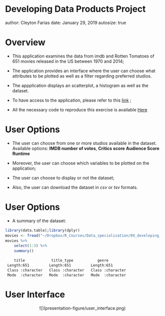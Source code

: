 Developing Data Products Project
========================================================
author: Cleyton Farias
date: January 29, 2019
autosize: true

Overview
========================================================

- This application examines the data from imdb and Rotten Tomatoes of 651 movies
released in the US between 1970 and 2014; 

- The application provides an interface where the user can choose what attributes to
be plotted as well as a filter regarding preferred studios. 

- The appplication displays an scatterplot, a histogram as  well as the dataset. 

- To have access to the application, please refer to this  <a href="https://cleytonfarias.shinyapps.io/my_app/" target="_top"/>link</a> ;

- All the necessary code to reproduce this exercise is 
available <a href="https://github.com/cleytonfar/developing_data_products_course" target="_top"/>Here</a>


User Options
========================================================

- The user can choose from one or more studios available in the dataset. 
Available options:
**IMDB number of votes**,
**Critics score**
**Audience Score**
**Runtime**

- Moreover, the user can choose which variables to be plotted on the application;

- The user can choose to display or not the dataset;

- Also, the user can download the dataset in *csv* or *tsv* formats.



User Options
========================================================

- A summary of the dataset:


```r
library(data.table);library(dplyr)
movies <- fread("~/Dropbox/R_Courses/Data_specialization/09_developing_data_products/final_project/presentation/movies.csv")
movies %>%
    select(1:3) %>% 
    summary()
```

```
    title            title_type           genre          
 Length:651         Length:651         Length:651        
 Class :character   Class :character   Class :character  
 Mode  :character   Mode  :character   Mode  :character  
```


User Interface
=========================================================

<center>
![](presentation-figure/user_interface.png)
</center>

